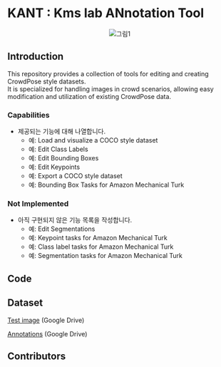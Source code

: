 # KANT : Kms lab ANnotation Tool

<p align='center'>
    <img src="https://github.com/user-attachments/assets/ce6b2e64-529d-41b7-8d80-ff23170534ca" alt="그림1">
</p>



## Introduction
This repository provides a collection of tools for editing and creating CrowdPose style datasets. <br>
It is specialized for handling images in crowd scenarios, allowing easy modification and utilization of existing CrowdPose data.


### Capabilities

- 제공되는 기능에 대해 나열합니다.
  - 예: Load and visualize a COCO style dataset
  - 예: Edit Class Labels
  - 예: Edit Bounding Boxes
  - 예: Edit Keypoints
  - 예: Export a COCO style dataset
  - 예: Bounding Box Tasks for Amazon Mechanical Turk

### Not Implemented

- 아직 구현되지 않은 기능 목록을 작성합니다.
  - 예: Edit Segmentations
  - 예: Keypoint tasks for Amazon Mechanical Turk
  - 예: Class label tasks for Amazon Mechanical Turk
  - 예: Segmentation tasks for Amazon Mechanical Turk


## Code
 

## Dataset

[Test image](https://drive.google.com/file/d/1aDGcgTgcxS7itMkxBy4rjfeahAdm6fEn/view?usp=sharing) (Google Drive)

[Annotations](https://drive.google.com/drive/folders/1TP_8ypQGAc0ab8MIWglJBqplhscvccUY?usp=share_link) (Google Drive)



## Contributors

